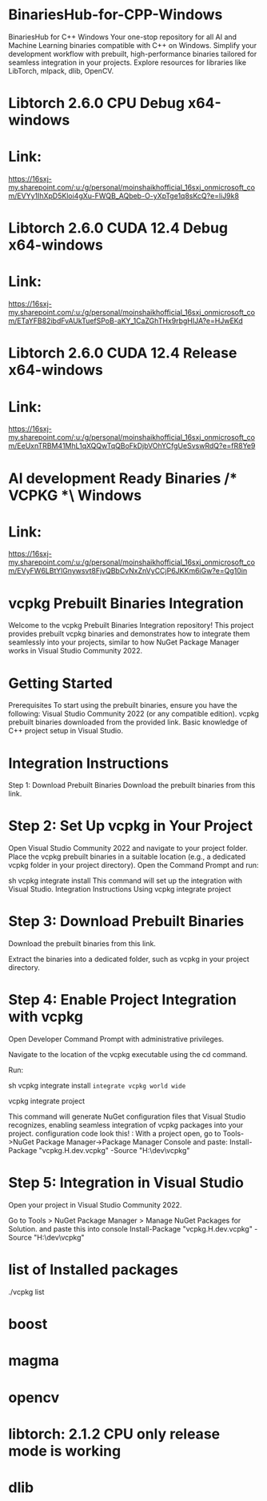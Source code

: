 # BinariesHub-for-CPP-Windows
BinariesHub for C++ Windows Your one-stop repository for all AI and Machine Learning binaries compatible with C++ on Windows. Simplify your development workflow with prebuilt, high-performance binaries tailored for seamless integration in your projects. Explore resources for libraries like LibTorch, mlpack, dlib, OpenCV.

# Libtorch 2.6.0 CPU Debug x64-windows
# Link:
https://16sxj-my.sharepoint.com/:u:/g/personal/moinshaikhofficial_16sxj_onmicrosoft_com/EVYy1IhXpD5Kloi4gXu-FWQB_AQbeb-O-yXpTge1q8sKcQ?e=liJ9k8

# Libtorch 2.6.0 CUDA 12.4 Debug x64-windows
# Link:
https://16sxj-my.sharepoint.com/:u:/g/personal/moinshaikhofficial_16sxj_onmicrosoft_com/ETaYFB82ibdFvAUkTuefSPoB-aKY_1CaZGhTHx9rbgHIJA?e=HJwEKd

# Libtorch 2.6.0 CUDA 12.4 Release x64-windows
# Link:
https://16sxj-my.sharepoint.com/:u:/g/personal/moinshaikhofficial_16sxj_onmicrosoft_com/EeUxnTRBM41MhL1qXQQwTqQBoFkDjbVOhYCfgUeSvswRdQ?e=fR8Ye9

# AI development Ready Binaries /* VCPKG *\ Windows
# Link: 
https://16sxj-my.sharepoint.com/:u:/g/personal/moinshaikhofficial_16sxj_onmicrosoft_com/EVyFW6LBtYlGnywsvt8FjvQBbCvNxZnVyCCjP6JKKm6iGw?e=Qg10in

# vcpkg Prebuilt Binaries Integration
Welcome to the vcpkg Prebuilt Binaries Integration repository! This project provides prebuilt vcpkg binaries and demonstrates how to integrate them seamlessly into your projects, similar to how NuGet Package Manager works in Visual Studio Community 2022.

# Getting Started
Prerequisites
To start using the prebuilt binaries, ensure you have the following:
Visual Studio Community 2022 (or any compatible edition).
vcpkg prebuilt binaries downloaded from the provided link.
Basic knowledge of C++ project setup in Visual Studio.

# Integration Instructions
Step 1: Download Prebuilt Binaries
Download the prebuilt binaries from this link.

# Step 2: Set Up vcpkg in Your Project
Open Visual Studio Community 2022 and navigate to your project folder.
Place the vcpkg prebuilt binaries in a suitable location (e.g., a dedicated vcpkg folder in your project directory).
Open the Command Prompt and run:

sh
vcpkg integrate install
This command will set up the integration with Visual Studio.
Integration Instructions Using vcpkg integrate project

# Step 3: Download Prebuilt Binaries
Download the prebuilt binaries from this link.

Extract the binaries into a dedicated folder, such as vcpkg in your project directory.

# Step 4: Enable Project Integration with vcpkg
Open Developer Command Prompt with administrative privileges.

Navigate to the location of the vcpkg executable using the cd command.

Run:

sh
vcpkg integrate install
```integrate vcpkg world wide```

vcpkg integrate project

This command will generate NuGet configuration files that Visual Studio recognizes, enabling seamless integration of vcpkg packages into your project.
configuration code look this! : 
With a project open, go to Tools->NuGet Package Manager->Package Manager Console and paste:
 Install-Package "vcpkg.H.dev.vcpkg" -Source "H:\dev\vcpkg"
 
# Step 5: Integration in Visual Studio
Open your project in Visual Studio Community 2022.

Go to Tools > NuGet Package Manager > Manage NuGet Packages for Solution.
and paste this into console
 Install-Package "vcpkg.H.dev.vcpkg" -Source "H:\dev\vcpkg"

# list of Installed packages
./vcpkg list
# boost
# magma
# opencv
# libtorch: 2.1.2 CPU only release mode is working
# dlib

